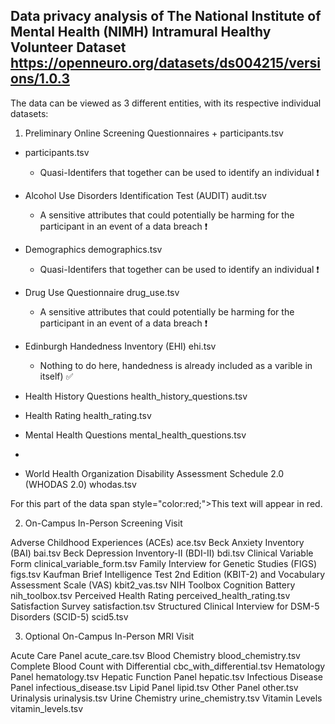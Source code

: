 ## Data privacy analysis of The National Institute of Mental Health (NIMH) Intramural Healthy Volunteer Dataset https://openneuro.org/datasets/ds004215/versions/1.0.3

The data can be viewed as 3 different entities, with its respective individual datasets: 

1. Preliminary Online Screening Questionnaires + participants.tsv

- participants.tsv
  - Quasi-Identifers that together can be used to identify an individual :heavy_exclamation_mark:

- Alcohol Use Disorders Identification Test (AUDIT)	audit.tsv
  - A sensitive attributes that could potentially be harming for the participant in an event of a data breach ❗

- Demographics	demographics.tsv
    - Quasi-Identifers that together can be used to identify an individual :heavy_exclamation_mark:
  
- Drug Use Questionnaire	drug_use.tsv
    - A sensitive attributes that could potentially be harming for the participant in an event of a data breach :heavy_exclamation_mark:

- Edinburgh Handedness Inventory (EHI)	ehi.tsv
  -  Nothing to do here, handedness is already included as a varible in itself) :white_check_mark:
     
- Health History Questions	health_history_questions.tsv
  
- Health Rating	health_rating.tsv

- Mental Health Questions	mental_health_questions.tsv
- 
- World Health Organization Disability Assessment Schedule 2.0 (WHODAS 2.0)	whodas.tsv


For this part of the data 
span style="color:red;">This text will appear in red.</span>





2. On-Campus In-Person Screening Visit

Adverse Childhood Experiences (ACEs)	ace.tsv
Beck Anxiety Inventory (BAI)	bai.tsv
Beck Depression Inventory-II (BDI-II)	bdi.tsv
Clinical Variable Form	clinical_variable_form.tsv
Family Interview for Genetic Studies (FIGS)	figs.tsv
Kaufman Brief Intelligence Test 2nd Edition (KBIT-2) and Vocabulary Assessment Scale (VAS)	kbit2_vas.tsv
NIH Toolbox Cognition Battery	nih_toolbox.tsv
Perceived Health Rating	perceived_health_rating.tsv
Satisfaction Survey	satisfaction.tsv
Structured Clinical Interview for DSM-5 Disorders (SCID-5)	scid5.tsv

3. Optional On-Campus In-Person MRI Visit

Acute Care Panel	acute_care.tsv
Blood Chemistry	blood_chemistry.tsv
Complete Blood Count with Differential	cbc_with_differential.tsv
Hematology Panel	hematology.tsv
Hepatic Function Panel	hepatic.tsv
Infectious Disease Panel	infectious_disease.tsv
Lipid Panel	lipid.tsv
Other Panel	other.tsv
Urinalysis	urinalysis.tsv
Urine Chemistry	urine_chemistry.tsv
Vitamin Levels	vitamin_levels.tsv
